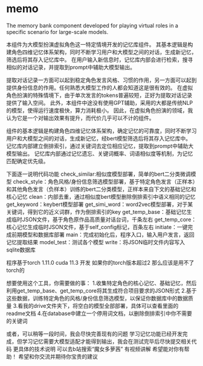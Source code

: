 # memo
The memory bank component developed for playing virtual roles in a specific scenario for large-scale models.

本组件为大模型扮演虚拟角色这一特定情境开发的记忆库组件。
其基本逻辑是构建角色四维记忆体系架构，同时不断学习用户和大模型之间的对话，生成新记忆，筛选后将其存入记忆库中。
在用户输入新信息时，记忆库内部会进行检索，搜寻相似的对话记录，并提取到prompt中辅助大模型输出。

提取对话记录一方面可以起到稳定角色发言风格、习惯的作用，另一方面可以起到提供身份信息的作用。任何熟悉大模型工作的人都会知道这是很有效的。
在虚拟角色扮演的特殊情境下，由于单次发言的tokens普遍较短，正好为提取对话记录提供了输入空间。
此外，本组件中途没有使用GPT辅助，采用的大都是传统NLP的模型，使得运行速度极快，算力消耗极小。
因此，在虚拟角色扮演的领域，我认为它是一个对输出效果有提升，而代价几乎可以不计的组件。

组件的基本逻辑是构建角色四维记忆体系架构，确定记忆的可靠度，同时不断学习用户和大模型之间的对话，生成新记忆，经bert模型筛选后将其存入记忆库中。
记忆库内部建立倒排索引，通过关键词去定位相应记忆，提取到prompt中辅助大模型输出。
记忆库内部通过记忆遗忘、关键词概率、词语相似度等机制，为记忆匹配确定优先级。

下面逐一说明代码功能
check_similar:相似度模型部署，简单的bert二分类微调模型
check_style：角色风格/身份信息筛选模型部署，基于特定角色发言（正样本）和其他角色发言（负样本）训练的bert二分类模型，正样本来自下文的基础记忆和核心记忆
clean：内部去重，通过相似度bert模型删除倒排索引中语义相同的记忆
get_keyword：keybert模型部署
get_simi_word：word2vec模型部署，对于某关键词，得到它的近义词群，作为倒排索引的key
get_temp_base：基础记忆生成临时JSON文件，基于角色原作品高质量对话台词，千条左右
get_temp_core：核心记忆生成临时JSON文件，基于self_config标记，百条左右
initiate：一键完成前期模型和数据库部署
main：完成初始化后，程序入口，输入用户发言，返回记忆提取结果
model_test：测试各个模型
write：将JSON临时文件内容写入sqlite数据库

程序基于torch 1.11.0 cuda 11.3 开发 如果你的torch版本超过2 那么应该是用不了torch的

想要使用这个工具，你需要做的事：
1.收集特定角色的核心记忆、基础记忆，然后利用get_temp_base、get_temp_core将其生成符合项目要求的JSON形式
2.基于这些数据，训练特定角色的风格/身份信息筛选模型，以保证你数据库中的数据质量
3.看我的drive文件夹下，将空白的模型全部部署，具体可以查看里面的readme文档
4.在database中建立一个停用词文档，以删除倒排索引中你不需要的关键词

或者，可以稍等一段时间，我会尽快完善现有的问题
学习记忆功能已经开发完成，但学习记忆需要大模型适配才能得到输出，我会在测试完毕后尽快提交相关代码
更具体的技术说明 可以去b站搜索“魔女多萝茜” 有视频讲解 希望能对你有帮助！ 希望和你交流并期待你宝贵的建议
